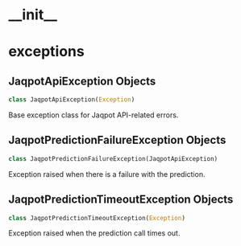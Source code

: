 <a id="__init__"></a>

# \_\_init\_\_

<a id="exceptions"></a>

# exceptions

<a id="exceptions.JaqpotApiException"></a>

## JaqpotApiException Objects

```python
class JaqpotApiException(Exception)
```

Base exception class for Jaqpot API-related errors.

<a id="exceptions.JaqpotPredictionFailureException"></a>

## JaqpotPredictionFailureException Objects

```python
class JaqpotPredictionFailureException(JaqpotApiException)
```

Exception raised when there is a failure with the prediction.

<a id="exceptions.JaqpotPredictionTimeoutException"></a>

## JaqpotPredictionTimeoutException Objects

```python
class JaqpotPredictionTimeoutException(Exception)
```

Exception raised when the prediction call times out.

